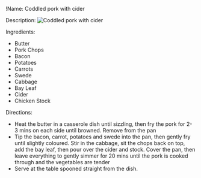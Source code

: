 !Name: Coddled pork with cider

Description:
![Coddled pork with cider](https://www.themealdb.com/images/media/meals/7vpsfp1608588991.jpg "Coddled pork with cider")

Ingredients:
- Butter
- Pork Chops
- Bacon
- Potatoes
- Carrots
- Swede
- Cabbage
- Bay Leaf
- Cider
- Chicken Stock

Directions:
- Heat the butter in a casserole dish until sizzling, then fry the pork for 2-3 mins on each side until browned. Remove from the pan
- Tip the bacon, carrot, potatoes and swede into the pan, then gently fry until slightly coloured. Stir in the cabbage, sit the chops back on top, add the bay leaf, then pour over the cider and stock. Cover the pan, then leave everything to gently simmer for 20 mins until the pork is cooked through and the vegetables are tender
- Serve at the table spooned straight from the dish.
